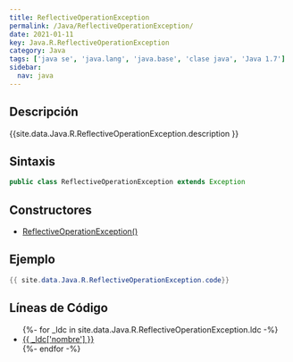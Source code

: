 ```yaml
---
title: ReflectiveOperationException
permalink: /Java/ReflectiveOperationException/
date: 2021-01-11
key: Java.R.ReflectiveOperationException
category: Java
tags: ['java se', 'java.lang', 'java.base', 'clase java', 'Java 1.7']
sidebar: 
  nav: java
---
```


## Descripción
{{site.data.Java.R.ReflectiveOperationException.description }}

## Sintaxis
~~~java
public class ReflectiveOperationException extends Exception
~~~

## Constructores
* [ReflectiveOperationException()](/Java/ReflectiveOperationException/ReflectiveOperationException/)

## Ejemplo
~~~java
{{ site.data.Java.R.ReflectiveOperationException.code}}
~~~

## Líneas de Código
<ul>
{%- for _ldc in site.data.Java.R.ReflectiveOperationException.ldc -%}
   <li>
       <a href="{{_ldc['url'] }}">{{ _ldc['nombre'] }}</a>
   </li>
{%- endfor -%}
</ul>
